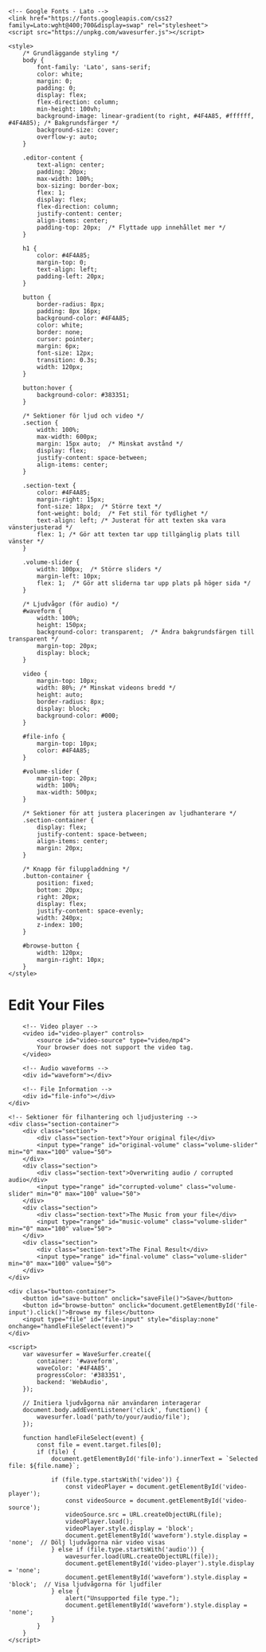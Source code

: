 <!DOCTYPE html>
<html lang="en">
<head>
    <meta charset="UTF-8">
    <meta name="viewport" content="width=device-width, initial-scale=1.0">
    <title>File Editor</title>

    <!-- Google Fonts - Lato -->
    <link href="https://fonts.googleapis.com/css2?family=Lato:wght@400;700&display=swap" rel="stylesheet">
    <script src="https://unpkg.com/wavesurfer.js"></script>

    <style>
        /* Grundläggande styling */
        body {
            font-family: 'Lato', sans-serif;
            color: white;
            margin: 0;
            padding: 0;
            display: flex;
            flex-direction: column;
            min-height: 100vh;
            background-image: linear-gradient(to right, #4F4A85, #ffffff, #4F4A85); /* Bakgrundsfärger */
            background-size: cover;
            overflow-y: auto;
        }

        .editor-content {
            text-align: center;
            padding: 20px;
            max-width: 100%;
            box-sizing: border-box;
            flex: 1;
            display: flex;
            flex-direction: column;
            justify-content: center;
            align-items: center;
            padding-top: 20px;  /* Flyttade upp innehållet mer */
        }

        h1 {
            color: #4F4A85;
            margin-top: 0;
            text-align: left;
            padding-left: 20px;
        }

        button {
            border-radius: 8px;
            padding: 8px 16px;
            background-color: #4F4A85;
            color: white;
            border: none;
            cursor: pointer;
            margin: 6px;
            font-size: 12px;
            transition: 0.3s;
            width: 120px;
        }

        button:hover {
            background-color: #383351;
        }

        /* Sektioner för ljud och video */
        .section {
            width: 100%;
            max-width: 600px;
            margin: 15px auto;  /* Minskat avstånd */
            display: flex;
            justify-content: space-between;
            align-items: center;
        }

        .section-text {
            color: #4F4A85;
            margin-right: 15px;
            font-size: 18px;  /* Större text */
            font-weight: bold;  /* Fet stil för tydlighet */
            text-align: left; /* Justerat för att texten ska vara vänsterjusterad */
            flex: 1; /* Gör att texten tar upp tillgänglig plats till vänster */
        }

        .volume-slider {
            width: 100px;  /* Större sliders */
            margin-left: 10px;
            flex: 1;  /* Gör att sliderna tar upp plats på höger sida */
        }

        /* Ljudvågor (för audio) */
        #waveform {
            width: 100%;
            height: 150px;
            background-color: transparent;  /* Ändra bakgrundsfärgen till transparent */
            margin-top: 20px;
            display: block;
        }

        video {
            margin-top: 10px;
            width: 80%; /* Minskat videons bredd */
            height: auto;
            border-radius: 8px;
            display: block;
            background-color: #000;
        }

        #file-info {
            margin-top: 10px;
            color: #4F4A85;
        }

        #volume-slider {
            margin-top: 20px;
            width: 100%;
            max-width: 500px;
        }

        /* Sektioner för att justera placeringen av ljudhanterare */
        .section-container {
            display: flex;
            justify-content: space-between;
            align-items: center;
            margin: 20px;
        }

        /* Knapp för filuppladdning */
        .button-container {
            position: fixed;
            bottom: 20px;
            right: 20px;
            display: flex;
            justify-content: space-evenly;
            width: 240px;
            z-index: 100;
        }

        #browse-button {
            width: 120px;
            margin-right: 10px;
        }
    </style>
</head>
<body>
    <div class="editor-content">
        <h1>Edit Your Files</h1>  <!-- Rubrik ändrad -->

        <!-- Video player -->
        <video id="video-player" controls>
            <source id="video-source" type="video/mp4">
            Your browser does not support the video tag.
        </video>

        <!-- Audio waveforms -->
        <div id="waveform"></div>

        <!-- File Information -->
        <div id="file-info"></div>
    </div>

    <!-- Sektioner för filhantering och ljudjustering -->
    <div class="section-container">
        <div class="section">
            <div class="section-text">Your original file</div>
            <input type="range" id="original-volume" class="volume-slider" min="0" max="100" value="50">
        </div>
        <div class="section">
            <div class="section-text">Overwriting audio / corrupted audio</div>
            <input type="range" id="corrupted-volume" class="volume-slider" min="0" max="100" value="50">
        </div>
        <div class="section">
            <div class="section-text">The Music from your file</div>
            <input type="range" id="music-volume" class="volume-slider" min="0" max="100" value="50">
        </div>
        <div class="section">
            <div class="section-text">The Final Result</div>
            <input type="range" id="final-volume" class="volume-slider" min="0" max="100" value="50">
        </div>
    </div>

    <div class="button-container">
        <button id="save-button" onclick="saveFile()">Save</button>
        <button id="browse-button" onclick="document.getElementById('file-input').click()">Browse my files</button>
        <input type="file" id="file-input" style="display:none" onchange="handleFileSelect(event)">
    </div>

    <script>
        var wavesurfer = WaveSurfer.create({
            container: '#waveform',
            waveColor: '#4F4A85',
            progressColor: '#383351',
            backend: 'WebAudio',
        });

        // Initiera ljudvågorna när användaren interagerar
        document.body.addEventListener('click', function() {
            wavesurfer.load('path/to/your/audio/file');
        });

        function handleFileSelect(event) {
            const file = event.target.files[0];
            if (file) {
                document.getElementById('file-info').innerText = `Selected file: ${file.name}`;

                if (file.type.startsWith('video')) {
                    const videoPlayer = document.getElementById('video-player');
                    const videoSource = document.getElementById('video-source');
                    videoSource.src = URL.createObjectURL(file);
                    videoPlayer.load();
                    videoPlayer.style.display = 'block';
                    document.getElementById('waveform').style.display = 'none';  // Dölj ljudvågorna när video visas
                } else if (file.type.startsWith('audio')) {
                    wavesurfer.load(URL.createObjectURL(file));
                    document.getElementById('video-player').style.display = 'none';
                    document.getElementById('waveform').style.display = 'block';  // Visa ljudvågorna för ljudfiler
                } else {
                    alert("Unsupported file type.");
                    document.getElementById('waveform').style.display = 'none';
                }
            }
        }
    </script>
</body>
</html>
